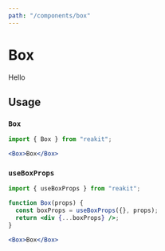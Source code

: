 ```yaml
---
path: "/components/box"
---
```


# Box

Hello

## Usage

### `Box`

```jsx
import { Box } from "reakit";

<Box>Box</Box>
```

### `useBoxProps`

```jsx
import { useBoxProps } from "reakit";

function Box(props) {
  const boxProps = useBoxProps({}, props);
  return <div {...boxProps} />;
}

<Box>Box</Box>
```